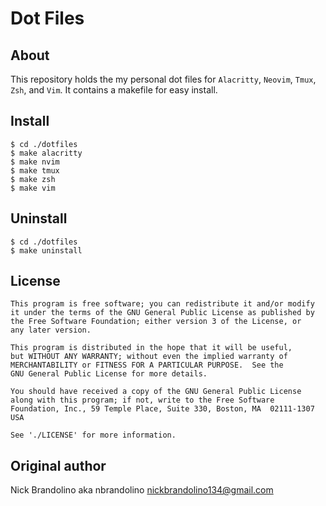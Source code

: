 # Dot Files

## About

This repository holds the my personal dot files for `Alacritty`, `Neovim`, `Tmux`, `Zsh`, and `Vim`. It contains a makefile for easy install.

Install
-------
    $ cd ./dotfiles
    $ make alacritty
    $ make nvim
    $ make tmux
    $ make zsh
    $ make vim


Uninstall
---------
    $ cd ./dotfiles
    $ make uninstall


## License

    This program is free software; you can redistribute it and/or modify
    it under the terms of the GNU General Public License as published by
    the Free Software Foundation; either version 3 of the License, or
    any later version.

    This program is distributed in the hope that it will be useful,
    but WITHOUT ANY WARRANTY; without even the implied warranty of
    MERCHANTABILITY or FITNESS FOR A PARTICULAR PURPOSE.  See the
    GNU General Public License for more details.

    You should have received a copy of the GNU General Public License
    along with this program; if not, write to the Free Software
    Foundation, Inc., 59 Temple Place, Suite 330, Boston, MA  02111-1307  USA

    See './LICENSE' for more information.

## Original author

Nick Brandolino aka nbrandolino
nickbrandolino134@gmail.com
